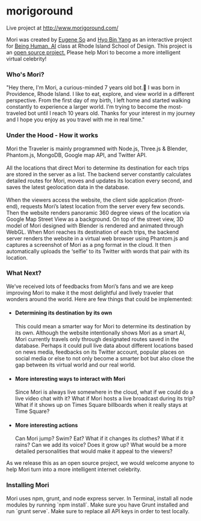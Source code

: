 # morigoround
Live project at http://www.morigoround.com/

Mori was created by <a href="http://eugeneso.com">Eugene So</a> and <a href="http://www.hyobinyang.com/">Hyo Bin Yang</a> as an interactive project for <a href="http://briankane.net/being-human/">Being Human, AI</a> class at Rhode Island School of Design. This project is an <a href="">open source project.</a> Please help Mori to become a more intelligent virtual celebrity!

<h3>Who's Mori?</h3>
<p>"Hey there, I'm Mori, a curious-minded 7 years old bot.🤖 I was born in Providence, Rhode Island. I like to eat, explore, and view world in a different perspective. From the first day of my birth, I left home and started walking constantly to experience a larger world. I’m trying to become the most-traveled bot until I reach 10 years old. Thanks for your interest in my journey and I hope you enjoy as you travel with me in real time."</p>

<h3>Under the Hood - How it works</h3>
<p>Mori the Traveler is mainly programmed with Node.js, Three.js & Blender, Phantom.js, MongoDB, Google map API, and Twitter API.<br/><br/> All the locations that direct Mori to determine its destination for each trips are stored in the server as a list. The backend server constantly calculates detailed routes for Mori, moves and updates its location every second, and saves the latest geolocation data in the database. <br/><br/> When the viewers access the website, the client side application (front-end), requests Mori’s latest location from the server every few seconds. Then the website renders panoramic 360 degree views of the location via Google Map Street View as a background. On top of the street view, 3D model of Mori designed with Blender is rendered and animated through WebGL. 
When Mori reaches its destination of each trips, the backend server renders the website in a virtual web browser using Phantom.js and captures a screenshot of Mori as a png format in the cloud. It then automatically uploads the ‘selfie’ to its Twitter with words that pair with its location. </p>

<h3>What Next?</h3>
<p>We’ve received lots of feedbacks from Mori’s fans and we are keep improving Mori to make it the most delightful and lively traveler that wonders around the world. Here are few things that could be implemented:</p>
<ul>
  <li>
    <h4>Determining its destination by its own</h4>
    <p>This could mean a smarter way for Mori to determine its destination by its own. Although the website intentionally shows Mori as a smart AI, Mori currently travels only through designated routes saved in the database. Perhaps it could pull live data about different locations based on news media, feedbacks on its Twitter account, popular places on social media or else to not only become a smarter bot but also close the gap between its virtual world and our real world.</p>
  </li>
  <li>
    <h4>More interesting ways to interact with Mori</h4>
    <p>Since Mori is always live somewhere in the cloud, what if we could do a live video chat with it? What if Mori hosts a live broadcast during its trip? What if it shows up on Times Square billboards when it really stays at Time Square? </p>
  </li>
  <li>
    <h4>More interesting actions</h4>
    <p>Can Mori jump? Swim? Eat? What if it changes its clothes? What if it rains? Can we add its voice? Does it grow up? What would be a more detailed personalities that would make it appeal to the viewers? </p>
  </li>
</ul>
<p>As we release this as an open source project, we would welcome anyone to help Mori turn into a more intelligent internet celebrity.</p>

<h3>Installing Mori</h3>
Mori uses npm, grunt, and node express server.
In Terminal, install all node modules by running `npm install`. 
Make sure you have Grunt installed and run `grunt serve`.
Make sure to replace all API keys in order to test locally.  
